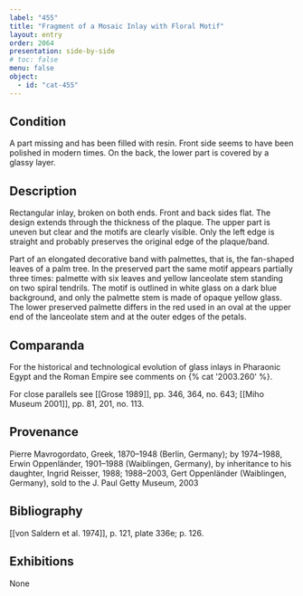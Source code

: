 ```yaml
---
label: "455"
title: "Fragment of a Mosaic Inlay with Floral Motif"
layout: entry
order: 2064
presentation: side-by-side
# toc: false
menu: false
object:
  - id: "cat-455"
---
```


## Condition

A part missing and has been filled with resin. Front side seems to have been polished in modern times. On the back, the lower part is covered by a glassy layer.

## Description

Rectangular inlay, broken on both ends. Front and back sides flat. The design extends through the thickness of the plaque. The upper part is uneven but clear and the motifs are clearly visible. Only the left edge is straight and probably preserves the original edge of the plaque/band.

Part of an elongated decorative band with palmettes, that is, the fan-shaped leaves of a palm tree. In the preserved part the same motif appears partially three times: palmette with six leaves and yellow lanceolate stem standing on two spiral tendrils. The motif is outlined in white glass on a dark blue background, and only the palmette stem is made of opaque yellow glass. The lower preserved palmette differs in the red used in an oval at the upper end of the lanceolate stem and at the outer edges of the petals.

## Comparanda

For the historical and technological evolution of glass inlays in Pharaonic Egypt and the Roman Empire see comments on {% cat '2003.260' %}.

For close parallels see [[Grose 1989]], pp. 346, 364, no. 643; [[Miho Museum 2001]], pp. 81, 201, no. 113.

## Provenance

Pierre Mavrogordato, Greek, 1870–1948 (Berlin, Germany); by 1974–1988, Erwin Oppenländer, 1901–1988 (Waiblingen, Germany), by inheritance to his daughter, Ingrid Reisser, 1988; 1988–2003, Gert Oppenländer (Waiblingen, Germany), sold to the J. Paul Getty Museum, 2003

## Bibliography

[[von Saldern et al. 1974]], p. 121, plate 336e; p. 126.

## Exhibitions

None